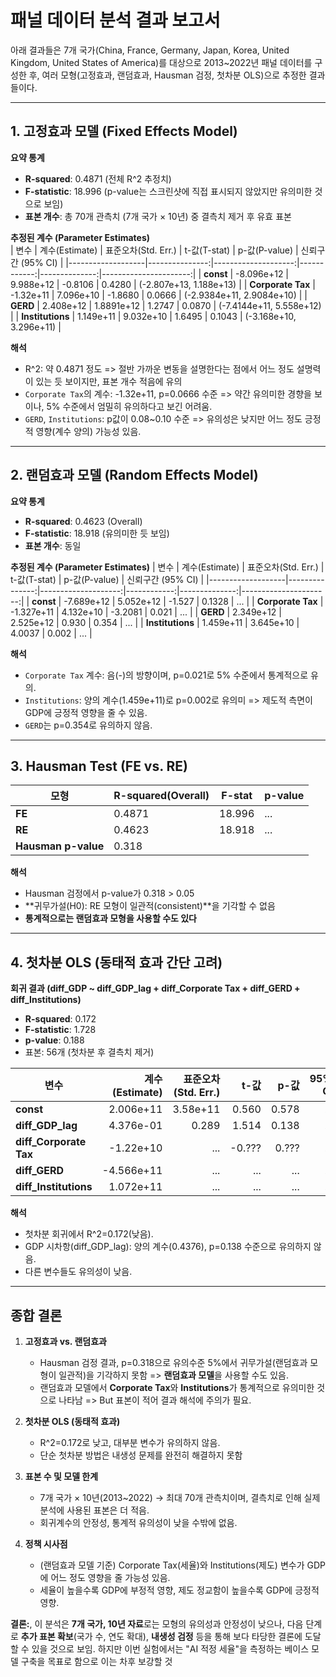 # 패널 데이터 분석 결과 보고서

아래 결과들은 7개 국가(China, France, Germany, Japan, Korea, United Kingdom, United States of America)를 대상으로 2013~2022년 패널 데이터를 구성한 후, 여러 모형(고정효과, 랜덤효과, Hausman 검정, 첫차분 OLS)으로 추정한 결과들이다.

---

## 1. 고정효과 모델 (Fixed Effects Model)

**요약 통계**
- **R-squared**: 0.4871 (전체 R^2 추정치)  
- **F-statistic**: 18.996 (p-value는 스크린샷에 직접 표시되지 않았지만 유의미한 것으로 보임)  
- **표본 개수**: 총 70개 관측치 (7개 국가 × 10년) 중 결측치 제거 후 유효 표본

**추정된 계수 (Parameter Estimates)**  
| 변수              | 계수(Estimate) | 표준오차(Std. Err.) | t-값(T-stat) | p-값(P-value) | 신뢰구간 (95% CI)     |
|-------------------|---------------:|--------------------:|------------:|--------------:|----------------------:|
| **const**         | -8.096e+12     | 9.988e+12          | -0.8106     | 0.4280        | (-2.807e+13, 1.188e+13) |
| **Corporate Tax** | -1.32e+11      | 7.096e+10          | -1.8680     | 0.0666        | (-2.9384e+11, 2.9084e+10) |
| **GERD**          | 2.408e+12      | 1.8891e+12         | 1.2747      | 0.0870        | (-7.4144e+11, 5.558e+12) |
| **Institutions**  | 1.149e+11      | 9.032e+10          | 1.6495      | 0.1043        | (-3.168e+10, 3.296e+11) |

**해석**
- R^2: 약 0.4871 정도 
    => 절반 가까운 변동을 설명한다는 점에서 어느 정도 설명력이 있는 듯 보이지만, 표본 개수 적음에 유의
- `Corporate Tax`의 계수: -1.32e+11, p=0.0666 수준 
    => 약간 유의미한 경향을 보이나, 5% 수준에서 엄밀히 유의하다고 보긴 어려움.
- `GERD`, `Institutions`: p값이 0.08~0.10 수준
    => 유의성은 낮지만 어느 정도 긍정적 영향(계수 양의) 가능성 있음.

---

## 2. 랜덤효과 모델 (Random Effects Model)

**요약 통계**
- **R-squared**: 0.4623 (Overall)  
- **F-statistic**: 18.918 (유의미한 듯 보임)  
- **표본 개수**: 동일

**추정된 계수 (Parameter Estimates)**
| 변수              | 계수(Estimate) | 표준오차(Std. Err.) | t-값(T-stat) | p-값(P-value) | 신뢰구간 (95% CI)     |
|-------------------|---------------:|--------------------:|------------:|--------------:|----------------------:|
| **const**         | -7.689e+12     | 5.052e+12          | -1.527       | 0.1328        | ...                  |
| **Corporate Tax** | -1.327e+11     | 4.132e+10          | -3.2081      | 0.021         | ...                  |
| **GERD**          | 2.349e+12      | 2.525e+12          | 0.930        | 0.354         | ...                  |
| **Institutions**  | 1.459e+11      | 3.645e+10          | 4.0037       | 0.002         | ...                  |

**해석**
- `Corporate Tax` 계수: 음(-)의 방향이며, p=0.021로 5% 수준에서 통계적으로 유의.  
- `Institutions`: 양의 계수(1.459e+11)로 p=0.002로 유의미
    => 제도적 측면이 GDP에 긍정적 영향을 줄 수 있음.
- `GERD`는 p=0.354로 유의하지 않음.

---

## 3. Hausman Test (FE vs. RE)

| 모형        | R-squared(Overall) | F-stat | p-value |
|-------------|--------------------|--------|---------|
| **FE**      | 0.4871            | 18.996 | ...     |
| **RE**      | 0.4623            | 18.918 | ...     |
| **Hausman p-value** | 0.318       |        |         |

**해석**
- Hausman 검정에서 p-value가 0.318 > 0.05  
- **귀무가설(H0): RE 모형이 일관적(consistent)**을 기각할 수 없음
- **통계적으로는 랜덤효과 모형을 사용할 수도 있다**

---

## 4. 첫차분 OLS (동태적 효과 간단 고려)

**회귀 결과 (diff_GDP ~ diff_GDP_lag + diff_Corporate Tax + diff_GERD + diff_Institutions)**  
- **R-squared**: 0.172  
- **F-statistic**: 1.728  
- **p-value**: 0.188  
- 표본: 56개 (첫차분 후 결측치 제거)

| 변수                 | 계수(Estimate) | 표준오차(Std. Err.) | t-값 | p-값 | 95% CI          |
|----------------------|---------------:|--------------------:|-----:|-----:|----------------:|
| **const**            | 2.006e+11     | 3.58e+11           | 0.560 | 0.578 | ...            |
| **diff_GDP_lag**     | 4.376e-01     | 0.289              | 1.514 | 0.138 | ...            |
| **diff_Corporate Tax** | -1.22e+10   | ...                | -0.???| 0.???| ...            |
| **diff_GERD**        | -4.566e+11    | ...                | ...   | ...  | ...            |
| **diff_Institutions**| 1.072e+11     | ...                | ...   | ...  | ...            |

**해석**
- 첫차분 회귀에서 R^2=0.172(낮음).  
- GDP 시차항(diff_GDP_lag): 양의 계수(0.4376), p=0.138 수준으로 유의하지 않음.  
- 다른 변수들도 유의성이 낮음.

---

## 종합 결론

1. **고정효과 vs. 랜덤효과**  
   - Hausman 검정 결과, p=0.318으로 유의수준 5%에서 귀무가설(랜덤효과 모형이 일관적)을 기각하지 못함 
    => **랜덤효과 모델**을 사용할 수도 있음.  
   - 랜덤효과 모델에서 **Corporate Tax**와 **Institutions**가 통계적으로 유의미한 것으로 나타남 
    => But 표본이 적어 결과 해석에 주의가 필요.

2. **첫차분 OLS (동태적 효과)**  
   - R^2=0.172로 낮고, 대부분 변수가 유의하지 않음.  
   - 단순 첫차분 방법은 내생성 문제를 완전히 해결하지 못함

3. **표본 수 및 모델 한계**  
   - 7개 국가 × 10년(2013~2022) → 최대 70개 관측치이며, 결측치로 인해 실제 분석에 사용된 표본은 더 적음.  
   - 회귀계수의 안정성, 통계적 유의성이 낮을 수밖에 없음.

4. **정책 시사점**  
   - (랜덤효과 모델 기준) Corporate Tax(세율)와 Institutions(제도) 변수가 GDP에 어느 정도 영향을 줄 가능성 있음. 
   - 세율이 높을수록 GDP에 부정적 영향, 제도 정교함이 높을수록 GDP에 긍정적 영향.  

**결론:**, 이 분석은 **7개 국가, 10년 자료**로는 모형의 유의성과 안정성이 낮으나, 다음 단계로 **추가 표본 확보**(국가 수, 연도 확대), **내생성 검정** 등을 통해 보다 타당한 결론에 도달할 수 있을 것으로 보임. 하지만 이번 실험에서는 "AI 적정 세율"을 측정하는 베이스 모델 구축을 목표로 함으로 이는 차후 보강할 것
